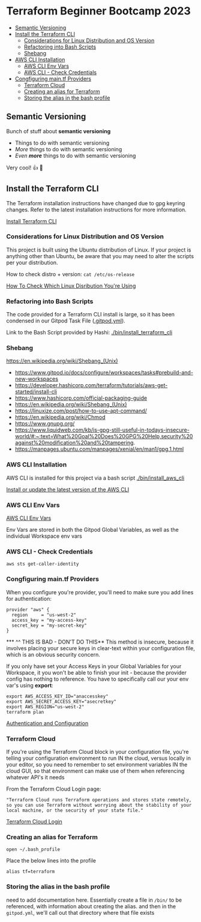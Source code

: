 # Terraform Beginner Bootcamp 2023

- [Semantic Versioning](#semantic-versioning)
- [Install the Terraform CLI](#install-the-terraform-cli)
  * [Considerations for Linux Distribution and OS Version](#considerations-for-linux-distribution-and-os-version)
  * [Refactoring into Bash Scripts](#refactoring-into-bash-scripts)
  * [Shebang](#shebang)
- [AWS CLI Installation](#aws-cli-installation)
  * [AWS CLI Env Vars](#aws-cli-env-vars)
  + [AWS CLI - Check Credentials](#aws-cli---check-credentials)
- [Congfiguring main.tf Providers](#congfiguring-maintf-providers)
  * [Terraform Cloud](#terraform-cloud)
  * [Creating an alias for Terraform](#creating-an-alias-for-terraform)
  * [Storing the alias in the bash profile](#storing-the-alias-in-the-bash-profile)

## Semantic Versioning

Bunch of stuff about **semantic versioning**

- Things to do with semantic versioning
- *More* things to do with semantic versioning
- *Even __more__* things to do with semantic versioning

Very cool! :thumbsup:
:shrug:

## Install the Terraform CLI

The Terraform installation instructions have changed due to gpg keyring changes. Refer to the latest installation instructions for more information.

[Install Terraform CLI](https://developer.hashicorp.com/terraform/tutorials/aws-get-started/install-cli)

### Considerations for Linux Distribution and OS Version

This project is built using the Ubuntu distribution of Linux. If your project is anything other than Ubuntu, be aware that you may need to alter the scripts per your distribution. 

How to check distro + version: ```cat /etc/os-release```

[How To Check Which Linux Disribution You're Using](https://www.tecmint.com/check-linux-os-version/#:~:text=The%20best%20way%20to%20determine,on%20almost%20all%20Linux%20systems)

### Refactoring into Bash Scripts

The code provided for a Terraform CLI install is large, so it has been condensed in our Gitpod Task File ([.gitpod.yml](.gitpod.yml)).

Link to the Bash Script provided by Hashi: [./bin/install_terraform_cli](./bin/install_terraform_cli)


### Shebang



https://en.wikipedia.org/wiki/Shebang_(Unix)

- https://www.gitpod.io/docs/configure/workspaces/tasks#prebuild-and-new-workspaces
- https://developer.hashicorp.com/terraform/tutorials/aws-get-started/install-cli
- https://www.hashicorp.com/official-packaging-guide
- https://en.wikipedia.org/wiki/Shebang_(Unix)
- https://linuxize.com/post/how-to-use-apt-command/
- https://en.wikipedia.org/wiki/Chmod
- https://www.gnupg.org/
- https://www.liquidweb.com/kb/is-gpg-still-useful-in-todays-insecure-world/#:~:text=What%20Goal%20Does%20GPG%20Help,security%20against%20modification%20and%20tampering.
- https://manpages.ubuntu.com/manpages/xenial/en/man1/gpg.1.html

### AWS CLI Installation

AWS CLI is installed for this project via a bash script [./bin/install_aws_cli](./bin/install_aws_cli)

[Install or update the latest version of the AWS CLI](https://docs.aws.amazon.com/cli/latest/userguide/getting-started-install.html)

### AWS CLI Env Vars

[AWS CLI Env Vars](https://docs.aws.amazon.com/cli/latest/userguide/cli-configure-envvars.html)

Env Vars are stored in both the Gitpod Global Variables, as well as the individual Workspace env vars

### AWS CLI - Check Credentials

```
aws sts get-caller-identity
```

### Congfiguring main.tf Providers

When you configure you're provider, you'll need to make sure you add lines for authentication:

```
provider "aws" {
  region     = "us-west-2"
  access_key = "my-access-key"
  secret_key = "my-secret-key"
}
```
*** ^^ THIS IS BAD - DON'T DO THIS**
This method is insecure, because it involves placing your secure keys in clear-text within your configuration file, which is an obvious security concern.

If you only have set your Access Keys in your Global Variables for your Workspace, it you won't be able to finish your init - because the provider config has nothing to reference. You have to specifically call our your env var's using **export**:

```
export AWS_ACCESS_KEY_ID="anaccesskey"
export AWS_SECRET_ACCESS_KEY="asecretkey"
export AWS_REGION="us-west-2"
terraform plan
```

[Authentication and Configuration](https://registry.terraform.io/providers/hashicorp/aws/latest/docs#authentication-and-configuration)

### Terraform Cloud

If you're using the Terraform Cloud block in your configuration file, you're telling your configuration environment to run IN the cloud, versus locally in your editor, so you need to remember to set environment variables IN the cloud GUI, so that environment can make use of them when referencing whatever API's it needs

From the Terraform Cloud Login page:

```"Terraform Cloud runs Terraform operations and stores state remotely, so you can use Terraform without worrying about the stability of your local machine, or the security of your state file."```

[Terraform Cloud Login](https://developer.hashicorp.com/terraform/tutorials/cloud-get-started/cloud-login)

### Creating an alias for Terraform

```
open ~/.bash_profile
```

Place the below lines into the profile

```
alias tf=terraform
```

### Storing the alias in the bash profile

need to add documentation here. Essentially create a file in ``/bin/`` to be referenced, with information about creating the alias. and then in the ``gitpod.yml``, we'll call out that directory where that file exists
